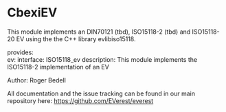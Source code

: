 # CbexiEV

This module implements an DIN70121 (tbd), ISO15118-2 (tbd) and ISO15118-20 EV using the the C++ library evlibiso15118.

provides:  
  ev:
    interface: ISO15118_ev
    description: This module implements the ISO15118-2 implementation of an EV


Author: Roger Bedell


All documentation and the issue tracking can be found in our main repository here: https://github.com/EVerest/everest
